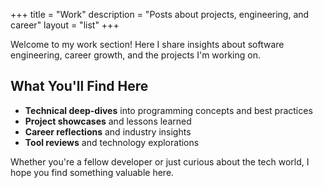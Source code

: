 +++
title = "Work"
description = "Posts about projects, engineering, and career"
layout = "list"
+++

Welcome to my work section! Here I share insights about software engineering, career growth, and the projects I'm working on.

## What You'll Find Here

- **Technical deep-dives** into programming concepts and best practices
- **Project showcases** and lessons learned
- **Career reflections** and industry insights
- **Tool reviews** and technology explorations

Whether you're a fellow developer or just curious about the tech world, I hope you find something valuable here.

